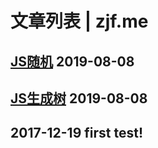 # 文章列表 | zjf.me

## [JS随机](static/rand.html) 2019-08-08

## [JS生成树](static/draw.html) 2019-08-08

## 2017-12-19 first test!
